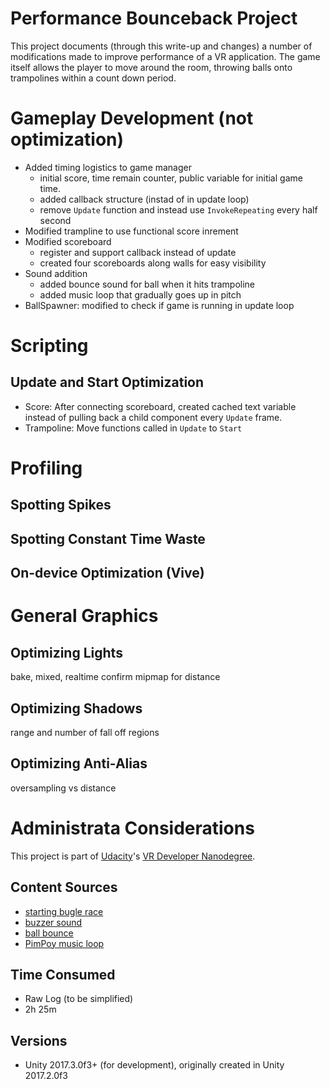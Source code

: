 # Performance Bounceback Project
This project documents (through this write-up and changes) a number of 
modifications made to improve performance of a VR application.  The game itself
allows the player to move around the room, throwing balls onto trampolines
within a count down period.

# Gameplay Development (not optimization)
* Added timing logistics to game manager
    * initial score, time remain counter, public variable for initial game time.
    * added callback structure (instad of in update loop)
    * remove `Update` function and instead use `InvokeRepeating` every half second
* Modified trampline to use functional score inrement
* Modified scoreboard 
    * register and support callback instead of update
    * created four scoreboards along walls for easy visibility
* Sound addition
    * added bounce sound for ball when it hits trampoline
    * added music loop that gradually goes up in pitch
* BallSpawner: modified to check if game is running in update loop


# Scripting
## Update and Start Optimization
* Score: After connecting scoreboard, created cached text variable 
  instead of pulling back a child component every `Update` frame.
* Trampoline: Move functions called in `Update` to `Start`

# Profiling
## Spotting Spikes


## Spotting Constant Time Waste

## On-device Optimization (Vive)


# General Graphics 
## Optimizing Lights
bake, mixed, realtime
confirm mipmap for distance

## Optimizing Shadows
range and number of fall off regions

## Optimizing Anti-Alias
oversampling vs distance



# Administrata Considerations
This project is part of [Udacity](https://www.udacity.com "Udacity - Be in demand")'s [VR Developer Nanodegree](https://www.udacity.com/course/vr-developer-nanodegree--nd017).

## Content Sources
* [starting bugle race](http://free-loops.com/2091-bugle-call-race.html)
* [buzzer sound](http://www.orangefreesounds.com/game-show-buzzer-sound/)
* [ball bounce](https://freesound.org/people/1479009/sounds/411552/)
* [PimPoy music loop](https://www.dl-sounds.com/royalty-free/pim-poy-pocket/)

## Time Consumed
* Raw Log (to be simplified)
* 2h 25m

## Versions
- Unity 2017.3.0f3+ (for development), originally created in Unity 2017.2.0f3
